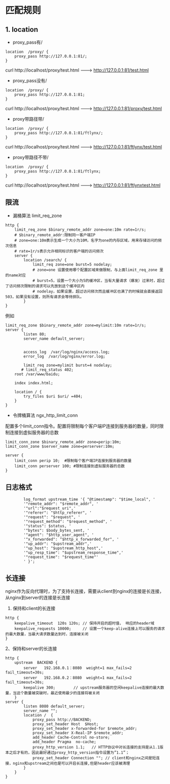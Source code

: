 # 匹配规则

## 1. location

- proxy_pass有/
```
location  /proxy/ {
	proxy_pass http://127.0.0.1:81/;
}
```
curl http://localhost/proxy/test.html  --->   http://127.0.0.1:81/test.html 



- proxy_pass没有/

```
location  /proxy/ {
	proxy_pass http://127.0.0.1:81;
}
```

curl http://localhost/proxy/test.html  --->  http://127.0.0.1:81/proxy/test.html

- proxy带路径带/

```
location  /proxy/ {
	proxy_pass http://127.0.0.1:81/ftlynx/;
}
```

curl http://localhost/proxy/test.html  --->   http://127.0.0.1:81/ftlynx/test.html 

- proxy带路径不带/

```
location  /proxy/ {
	proxy_pass http://127.0.0.1:81/ftlynx;
}
```

curl http://localhost/proxy/test.html  --->   http://127.0.0.1:81/ftlynxtest.html

## 限流

- 漏桶算法 limit_req_zone

```
http {
    limit_req_zone $binary_remote_addr zone=one:10m rate=1r/s;  
    # $binary_remote_addr:限制同一客户端IP
    # zone=one:10m表示生成一个大小为10M，名字为one的内存区域，用来存储访问的频次信息
    # rate=1r/s表示允许相同标识的客户端的访问频次
    server {
        location /search/ {
            limit_req zone=one burst=5 nodelay;
            # zone=one 设置使用哪个配置区域来做限制，与上面limit_req_zone 里的name对应
            # burst=5，设置一个大小为5的缓冲区，当有大量请求（爆发）过来时，超过了访问频次限制的请求可以先放到这个缓冲区内
            # nodelay，如果设置，超过访问频次而且缓冲区也满了的时候就会直接返回503，如果没有设置，则所有请求会等待排队。
        }
}  
```

例如
```
limit_req_zone $binary_remote_addr zone=mylimit:10m rate=1r/s;
server {
        listen 80;
        server_name default_server;


        access_log  /var/log/nginx/access.log;
        error_log  /var/log/nginx/error.log;

        limit_req zone=mylimit burst=4 nodelay;
       # limit_req_status 402;
    root /var/www/baidu;

    index index.html;

    location / {
        try_files $uri $uri/ =404;
    }
}
```

- 令牌桶算法 ngx_http_limit_conn

配置多个limit_conn指令。配置将限制每个客户端IP连接到服务器的数量，同时限制连接到虚拟服务器的总数
```
limit_conn_zone $binary_remote_addr zone=perip:10m;
limit_conn_zone $server_name zone=perserver:10m;

server {
    limit_conn perip 10;  #限制每个客户端IP连接到服务器的数量
    limit_conn perserver 100; #限制连接到虚拟服务器的总数
}
```

## 日志格式
    
```
        log_format upstream_time '{ "@timestamp": "$time_local", '
        '"remote_addr": "$remote_addr", '
        '"url":"$request_uri",'
        '"referer": "$http_referer", '
        '"request": "$request", '
        '"request_method": "$request_method", '
        '"status": $status, '
        '"bytes": $body_bytes_sent, '
        '"agent": "$http_user_agent", '
        '"x_forwarded": "$http_x_forwarded_for", '
        '"up_addr": "$upstream_addr",'
        '"up_host": "$upstream_http_host",'
        '"up_resp_time": "$upstream_response_time",'
        '"request_time": "$request_time"'
        ' }';
```

## 长连接
nginx作为反向代理时，为了支持长连接，需要从client到nginx的连接是长连接，从nginx到server的连接是长连接

1. 保持和client的长连接
```
http {
    keepalive_timeout  120s 120s; // 保持开启的超时值， 响应的header域
    keepalive_requests 10000;     // 设置一个keep-alive连接上可以服务的请求的最大数量，当最大请求数量达到时，连接被关闭
}
```

2、保持和server的长连接
```
http {
    upstream  BACKEND {
        server   192.168.0.1：8080  weight=1 max_fails=2 fail_timeout=30s;
        server   192.168.0.2：8080  weight=1 max_fails=2 fail_timeout=30s;
        keepalive 300;        // upstream服务器的空闲keepalive连接的最大数量，当这个数量被突破时，最近使用最少的连接将被关闭
    }
server {
        listen 8080 default_server;
        server_name "";
        location /  {
            proxy_pass http://BACKEND;
            proxy_set_header Host  $Host;
            proxy_set_header x-forwarded-for $remote_addr;
            proxy_set_header X-Real-IP $remote_addr;
            add_header Cache-Control no-store;
            add_header Pragma  no-cache;
            proxy_http_version 1.1;   // HTTP协议中对长连接的支持是从1.1版本之后才有的，因此最好通过proxy_http_version指令设置为”1.1”；
            proxy_set_header Connection ""; // client和nginx之间是短连接，nginx和upstream之间也是可以开启长连接,但是header应该被清理
        }
    }
}
```
